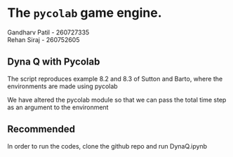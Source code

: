 # The `pycolab` game engine.
Gandharv Patil - 260727335 <br />
Rehan Siraj - 260752605<br/>
## Dyna Q with Pycolab

The script reproduces example 8.2 and 8.3 of Sutton and Barto, where the environments are made using pycolab

We have altered the pycolab module so that we can pass the total time step as an argument to the environment 




## Recommended
In order to run the codes, clone the github repo and run DynaQ.ipynb
